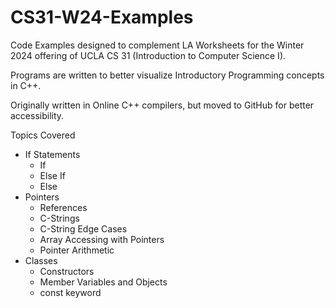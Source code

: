 # CS31-W24-Examples
Code Examples designed to complement LA Worksheets for the Winter 2024 offering of UCLA CS 31 (Introduction to Computer Science I).

Programs are written to better visualize Introductory Programming concepts in C++.

Originally written in Online C++ compilers, but moved to GitHub for better accessibility.

Topics Covered
- If Statements
    - If
    - Else If
    - Else
- Pointers
    - References
    - C-Strings
    - C-String Edge Cases
    - Array Accessing with Pointers
    - Pointer Arithmetic
- Classes
    - Constructors
    - Member Variables and Objects
    - const keyword
